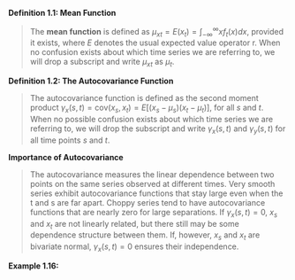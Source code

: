 **Definition 1.1: Mean Function**
> The **mean function** is defined as $\mu_{xt} = E(x_t) = \int_{-\infty}^{\infty} xf_t(x)dx$, provided it exists, where $E$ denotes the usual expected value operator r. When no confusion exists about which time series we are referring to, we will drop a subscript and write $\mu_{xt}$ as $\mu_t$.

**Definition 1.2: The Autocovariance Function**
> The autocovariance function is defined as the second moment product $\gamma_x(s,t) = \text{cov}(x_s,x_t) = E[(x_s-\mu_s)(x_t-\mu_t)]$, for all $s$ and $t$. When no possible confusion exists about which time series we are referring to, we will drop the subscript and write $\gamma_x(s,t)$ and $\gamma_y(s,t)$ for all time points $s$ and $t$.

**Importance of Autocovariance**
> The autocovariance measures the linear dependence between two points on the same series observed at different times.
> Very smooth series exhibit autocovariance functions that stay large even when the t and s are far apart.
> Choppy series tend to have autocovariance functions that are nearly zero for large separations.
> If $\gamma_x(s,t) = 0$, $x_s$ and $x_t$ are not linearly related, but there still may be some dependence structure between them.
> If, however, $x_s$ and $x_t$ are bivariate normal, $\gamma_x (s, t) = 0$ ensures their independence.

**Example 1.16:**
